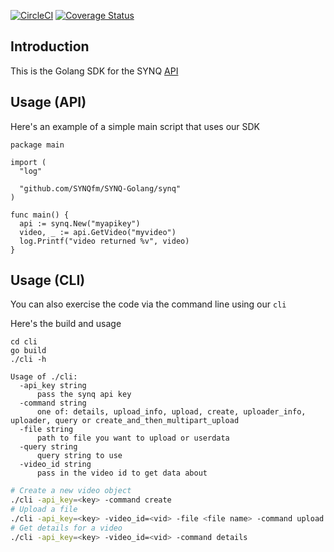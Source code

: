 [![CircleCI](https://circleci.com/gh/SYNQfm/SYNQ-Golang.svg?style=svg)](https://circleci.com/gh/SYNQfm/SYNQ-Golang)
[![Coverage Status](https://coveralls.io/repos/github/SYNQfm/SYNQ-Golang/badge.svg?branch=master)](https://coveralls.io/github/SYNQfm/SYNQ-Golang?branch=master)

## Introduction 

This is the Golang SDK for the SYNQ [API](https://synq.fm/docs)

## Usage (API)

Here's an example of a simple main script that uses our SDK

```golang
package main

import (
  "log"

  "github.com/SYNQfm/SYNQ-Golang/synq"
)

func main() {
  api := synq.New("myapikey")
  video, _ := api.GetVideo("myvideo")
  log.Printf("video returned %v", video)
}
```

## Usage (CLI)

You can also exercise the code via the command line using our `cli`

Here's the build and usage
```
cd cli
go build
./cli -h

Usage of ./cli:
  -api_key string
      pass the synq api key
  -command string
      one of: details, upload_info, upload, create, uploader_info, uploader, query or create_and_then_multipart_upload
  -file string
      path to file you want to upload or userdata
  -query string
      query string to use
  -video_id string
      pass in the video id to get data about
```

```bash
# Create a new video object
./cli -api_key=<key> -command create
# Upload a file
./cli -api_key=<key> -video_id=<vid> -file <file name> -command upload
# Get details for a video
./cli -api_key=<key> -video_id=<vid> -command details
```
